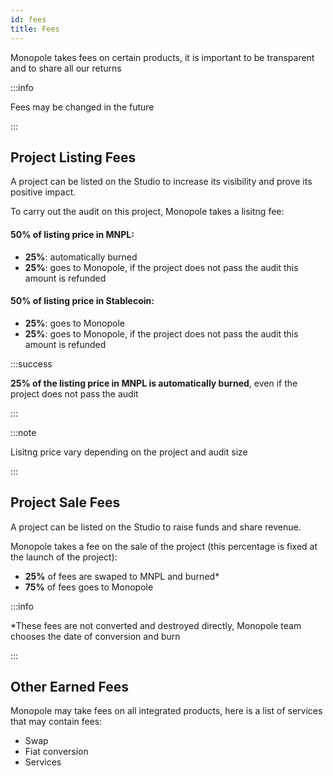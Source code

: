 ```yaml
---
id: fees
title: Fees
---
```


Monopole takes fees on certain products, it is important to be transparent and to share all our returns

:::info

Fees may be changed in the future

:::

## Project Listing Fees


A project can be listed on the Studio to increase its visibility and prove its positive impact.


To carry out the audit on this project, Monopole takes a lisitng fee:

#### 50% of listing price in MNPL:
- **25%**: automatically burned
- **25%**: goes to Monopole, if the project does not pass the audit this amount is refunded

#### 50% of listing price in Stablecoin:
- **25%**: goes to Monopole
- **25%**: goes to Monopole, if the project does not pass the audit this amount is refunded

:::success

**25% of the listing price in MNPL is automatically burned**, even if the project does not pass the audit

:::

:::note

Lisitng price vary depending on the project and audit size

:::

## Project Sale Fees

A project can be listed on the Studio to raise funds and share revenue.

Monopole takes a fee on the sale of the project (this percentage is fixed at the launch of the project):

- **25%** of fees are swaped to MNPL and burned*
- **75%** of fees goes to Monopole

:::info

*These fees are not converted and destroyed directly, Monopole team chooses the date of conversion and burn

:::

## Other Earned Fees

Monopole may take fees on all integrated products, here is a list of services that may contain fees:

- Swap
- Fiat conversion
- Services